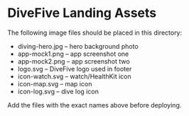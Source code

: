 # DiveFive Landing Assets

The following image files should be placed in this directory:

- diving-hero.jpg – hero background photo
- app-mock1.png – app screenshot one
- app-mock2.png – app screenshot two
- logo.svg – DiveFive logo used in footer
- icon-watch.svg – watch/HealthKit icon
- icon-map.svg – map icon
- icon-log.svg – dive log icon

Add the files with the exact names above before deploying.
